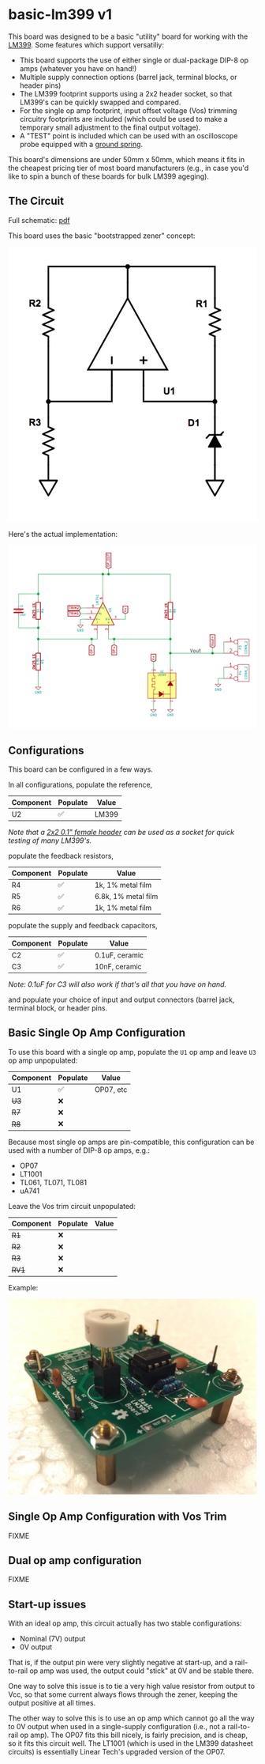 # basic-lm399 v1

This board was designed to be a basic "utility" board for working with the [LM399](http://cds.linear.com/docs/en/datasheet/199399fc.pdf).  Some features which support versatiliy:

- This board supports the use of either single or dual-package DIP-8 op amps (whatever you have on hand!)
- Multiple supply connection options (barrel jack, terminal blocks, or header pins)
- The LM399 footprint supports using a 2x2 header socket, so that LM399's can be quickly swapped and compared.
- For the single op amp footprint, input offset voltage (Vos) trimming circuitry footprints are included (which could be used to make a temporary small adjustment to the final output voltage).
- A "TEST" point is included which can be used with an oscilloscope probe equipped with a [ground spring](https://www.google.com/search?q=oscilloscope+probe+ground+spring&tbm=isch).

This board's dimensions are under 50mm x 50mm, which means it fits in the cheapest pricing tier of most board manufacturers (e.g., in case you'd like to spin a bunch of these boards for bulk LM399 ageging).


## The Circuit

Full schematic: [pdf](trivial-lm399.pdf)

This board uses the basic "bootstrapped zener" concept:

![](media/bootstrapped-zener.png)

Here's the actual implementation:

![](media/basic-circuit.png)


## Configurations

This board can be configured in a few ways.

In all configurations, populate the reference,

| Component | Populate | Value |
| --- | ---| --- |
| U2 | ✅ | LM399 |

_Note that a [2x2 0.1" female header](https://www.ebay.com/sch/i.html?_nkw=2x2+2.54mm+female+header) can be used as a socket for quick testing of many LM399's._

populate the feedback resistors,

| Component | Populate | Value |
| --- | ---| --- |
| R4 | ✅ | 1k, 1% metal film |
| R5 | ✅ | 6.8k, 1% metal film |
| R6 | ✅ | 1k, 1% metal film |

populate the supply and feedback capacitors,

| Component | Populate | Value |
| --- | ---| --- |
| C2 | ✅ | 0.1uF, ceramic |
| C3 | ✅ | 10nF, ceramic |

_Note: 0.1uF for C3 will also work if that's all that you have on hand._

and populate your choice of input and output connectors (barrel jack, terminal block, or header pins.


## Basic Single Op Amp Configuration

To use this board with a single op amp, populate the `U1` op amp and leave `U3` op amp unpopulated:

| Component | Populate | Value |
| --- | ---| --- |
| U1 | ✅ | OP07, etc |
| ~~U3~~ | ❌ | |
| ~~R7~~ | ❌ | |
| ~~R8~~ | ❌ | |

Because most single op amps are pin-compatible, this configuration can be used with a number of DIP-8 op amps, e.g.:
- OP07
- LT1001
- TL061, TL071, TL081
- uA741

Leave the Vos trim circuit unpopulated:

| Component | Populate | Value |
| --- | ---| --- |
| ~~R1~~ | ❌ | |
| ~~R2~~ | ❌ | |
| ~~R3~~ | ❌ | |
| ~~RV1~~ | ❌ | |

Example:

![](media/IMG_2577.JPG)


## Single Op Amp Configuration with Vos Trim

FIXME

## Dual op amp configuration

FIXME


## Start-up issues

With an ideal op amp, this circuit actually has two stable configurations:
- Nominal (7V) output
- 0V output

That is, if the output pin were very slightly negative at start-up, and a rail-to-rail op amp was used, the output could "stick" at 0V and be stable there.

One way to solve this issue is to tie a very high value resistor from output to Vcc, so that some current always flows through the zener, keeping the output positive at all times.

The other way to solve this is to use an op amp which cannot go all the way to 0V output when used in a single-supply configuration (i.e., not a rail-to-rail op amp).  The OP07 fits this bill nicely, is fairly precision, and is cheap, so it fits this circuit well.  The LT1001 (which is used in the LM399 datasheet circuits) is essentially Linear Tech's upgraded version of the OP07.
